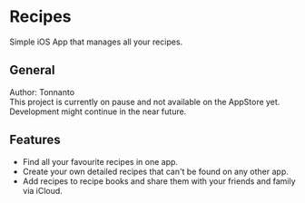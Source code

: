 # Recipes
Simple iOS App that manages all your recipes.

## General
Author: Tonnanto  
This project is currently on pause and not available on the AppStore yet.
Development might continue in the near future.

## Features
- Find all your favourite recipes in one app.
- Create your own detailed recipes that can't be found on any other app.
- Add recipes to recipe books and share them with your friends and family via iCloud.
